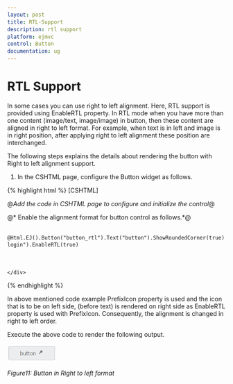 ```yaml
---
layout: post
title: RTL-Support
description: rtl support
platform: ejmvc
control: Button
documentation: ug
---
```


# RTL Support

In some cases you can use right to left alignment. Here, RTL support is provided using EnableRTL property. In RTL mode when you have more than one content (image/text, image/image) in button, then these content are aligned in right to left format. For example, when text is in left and image is in right position, after applying right to left alignment these position are interchanged.

The following steps explains the details about rendering the button with Right to left alignment support.

1. In the CSHTML page, configure the Button widget as follows.


{% highlight html %}
[CSHTML]

@*Add the code in CSHTML page to configure and initialize the control*@



  @* Enable the alignment format for button control as follows.*@

<div class="control">



        @Html.EJ().Button("button_rtl").Text("button").ShowRoundedCorner(true).Size(ButtonSize.Large).ContentType(ContentType.TextAndImage).PrefixIcon("e-login").EnableRTL(true)



    </div>
{% endhighlight  %}

In above mentioned code example PrefixIcon property is used and the icon that is to be on left side, (before text) is rendered on right side as EnableRTL property is used with PrefixIcon.  Consequently, the alignment is changed in right to left order.

Execute the above code to render the following output.

![](RTL-Support_images/RTL-Support_img1.png)



_Figure11: Button in Right to left format_

